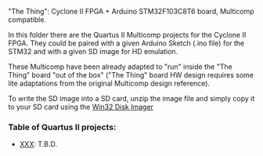 "The Thing": Cyclone II FPGA + Arduino STM32F103C8T6 board, Multicomp compatible.

In this folder there are the Quartus II Multicomp projects for the Cyclone II FPGA. They could be paired with a given Arduino Sketch (.ino file) for the STM32 and with a given SD image for HD emulation.

These Multicomp have been already adapted to "run" inside the "The Thing" board "out of the box" ("The Thing" board HW design requires some lite adaptations from the original Multicomp design reference).

To write the SD image into a SD card, unzip the image file and simply copy it to your SD card using the [Win32 Disk Imager](https://sourceforge.net/projects/win32diskimager/) 

### Table of Quartus II projects:
* [XXX](https://github.com/SuperFabius/The-Thing-FPGA-STM32/tree/master/QuartusII%20Multicomp):
T.B.D.
